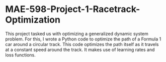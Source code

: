 # MAE-598-Project-1-Racetrack-Optimization
This project tasked us with optimizing a generalized dynamic system problem. For this, I wrote a Python code to optimize the path of a Formula 1 car around a circular track. This code optimizes the path itself as it travels at a constant speed around the track. It makes use of learning rates and loss functions. 
